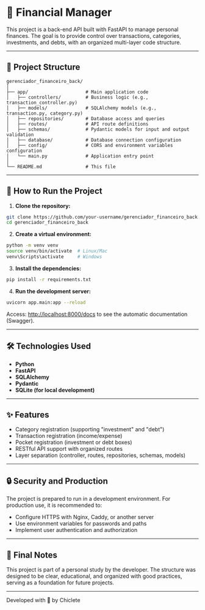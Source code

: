 # 💸 Financial Manager

This project is a back-end API built with FastAPI to manage personal finances. The goal is to provide control over transactions, categories, investments, and debts, with an organized multi-layer code structure.

---

## 📁 Project Structure

```
gerenciador_financeiro_back/
│
├── app/                     # Main application code
│   ├── controllers/         # Business logic (e.g., transaction_controller.py)
│   ├── models/              # SQLAlchemy models (e.g., transaction.py, category.py)
│   ├── repositories/        # Database access and queries
│   ├── routes/              # API route definitions
│   ├── schemas/             # Pydantic models for input and output validation
│   ├── database/            # Database connection configuration
│   ├── config/              # CORS and environment variables configuration
│   └── main.py              # Application entry point
│
└── README.md                # This file
```

---

## 🚀 How to Run the Project

1. **Clone the repository:**

```bash
git clone https://github.com/your-username/gerenciador_financeiro_back.git
cd gerenciador_financeiro_back
```

2. **Create a virtual environment:**

```bash
python -m venv venv
source venv/bin/activate  # Linux/Mac
venv\Scripts\activate     # Windows
```

3. **Install the dependencies:**

```bash
pip install -r requirements.txt
```

4. **Run the development server:**

```bash
uvicorn app.main:app --reload
```

Access: [http://localhost:8000/docs](http://localhost:8000/docs) to see the automatic documentation (Swagger).

---

## 🛠️ Technologies Used

- **Python**
- **FastAPI**
- **SQLAlchemy**
- **Pydantic**
- **SQLite (for local development)**

---

## ✨ Features

- Category registration (supporting "investment" and "debt")
- Transaction registration (income/expense)
- Pocket registration (investment or debt boxes)
- RESTful API support with organized routes
- Layer separation (controller, routes, repositories, schemas, models)

---

## 🔒 Security and Production

The project is prepared to run in a development environment. For production use, it is recommended to:

- Configure HTTPS with Nginx, Caddy, or another server
- Use environment variables for passwords and paths
- Implement user authentication and authorization

---

## 📌 Final Notes

This project is part of a personal study by the developer. The structure was designed to be clear, educational, and organized with good practices, serving as a foundation for future projects.

---

Developed with 💙 by Chiclete

